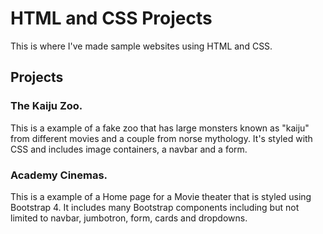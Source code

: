 # HTML and CSS Projects
This is where I've made sample websites using HTML and CSS.

## Projects
### The Kaiju Zoo.
This is a example of a fake zoo that has large monsters known as "kaiju" from different movies and a couple from norse mythology.
It's styled with CSS and includes image containers, a navbar and a form.

### Academy Cinemas.
This is a example of a Home page for a Movie theater that is styled using Bootstrap 4. It includes many Bootstrap components
including but not limited to navbar, jumbotron, form, cards and dropdowns.




